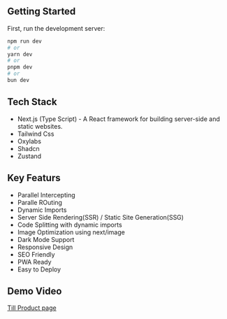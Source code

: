 
## Getting Started

First, run the development server:

```bash
npm run dev
# or
yarn dev
# or
pnpm dev
# or
bun dev
```
## Tech Stack 
- Next.js (Type Script) - A React framework for building server-side and static websites.
- Tailwind Css
- Oxylabs  
- Shadcn
- Zustand 




  
## Key Featurs

- Parallel Intercepting
- Paralle ROuting
- Dynamic Imports
- Server Side Rendering(SSR) / Static Site Generation(SSG)
- Code Splitting with dynamic imports
- Image Optimization using next/image
- Dark Mode Support
- Responsive Design
- SEO Friendly
- PWA Ready
- Easy to Deploy

## Demo Video



[Till Product page](https://github.com/vaibhav1281/Walmart-Clone/assets/93854530/3653ecf0-f07f-4b6b-8d45-dfb536120d20)


